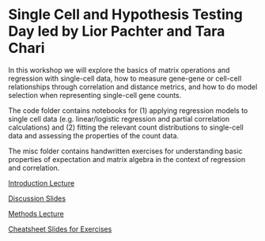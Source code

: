 # Single Cell and Hypothesis Testing Day led by Lior Pachter and Tara Chari

In this workshop we will explore the basics of matrix operations and regression with single-cell data, how to measure gene-gene or cell-cell relationships through correlation and distance metrics, and how to do model selection when representing single-cell gene counts.

The code folder contains notebooks for (1) applying regression models to single cell data (e.g. linear/logistic regression and partial correlation calculations) and (2) fitting the relevant count distributions to single-cell data and assessing the properties of the count data.

The misc folder contains handwritten exercises for understanding basic properties of expectation and matrix algebra in the context of regression and correlation.

[Introduction Lecture](https://docs.google.com/presentation/d/1R-RgCn8s4DQvXXJpim4UiP16o4KM2yqryUl5eQf__SM/edit?usp=sharing)

[Discussion Slides](https://docs.google.com/presentation/d/1VoM8AZjhIofqDMIMs1KIdFlwLdLAw-lPq_KNpdSObng/edit?usp=sharing)

[Methods Lecture](https://docs.google.com/presentation/d/1UPvzx8JmjnwKDQsK72H5Zaw5ltkQIkF3w5T7O_c6OcE/edit?usp=sharing)


[Cheatsheet Slides for Exercises](https://docs.google.com/presentation/d/1jo0RMGtWdAluB3GbB0GbDQsGaEI1U4kmj2Jkg4Ybmwg/edit?usp=sharing)

